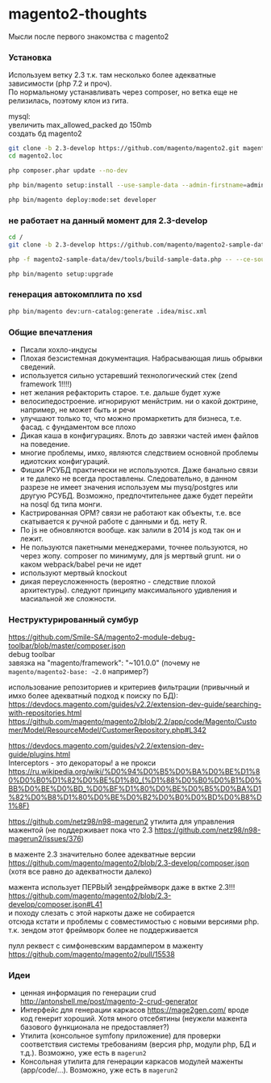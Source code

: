 # magento2-thoughts
Мысли после первого знакомства с magento2

### Установка

Используем ветку 2.3 т.к. там несколько более адекватные зависимости (php 7.2 и проч).  
По нормальному устанавливать через composer, но ветка еще не релизилась, поэтому клон из гита.  

mysql:  
увеличить max_allowed_packed до 150mb  
создать бд magento2  

```bash
git clone -b 2.3-develop https://github.com/magento/magento2.git magento2.loc
cd magento2.loc

php composer.phar update --no-dev

php bin/magento setup:install --use-sample-data --admin-firstname=admin --admin-lastname=admin --admin-email=email@admin.admin --admin-user=admin --admin-password=admin123 --cleanup-database --base-url=http://magento2.loc/ --db-host=localhost --db-name=magento2 --db-user=root --db-password=

php bin/magento deploy:mode:set developer
```

### не работает на данный момент для 2.3-develop
```bash
cd /
git clone -b 2.3-develop https://github.com/magento/magento2-sample-data.git magento2-sample-data

php -f magento2-sample-data/dev/tools/build-sample-data.php -- --ce-source="s:\OpenServer\domains\magento2.loc"

php bin/magento setup:upgrade
```

### генерация автокомплита по xsd
```bash
php bin/magento dev:urn-catalog:generate .idea/misc.xml
```


### Общие впечатления
- Писали хохло-индусы
- Плохая безсистемная документация. Набрасывающая лишь обрывки сведений.
- используется сильно устаревший технологический стек (zend framework 1!!!!)
- нет желания рефакторить старое. т.е. дальше будет хуже
- велосипедостроение. игнорируют менйстрим. ни о какой доктрине, например, не может быть и речи
- улучшают только то, что можно промаркетить для бизнеса, т.е. фасад. с фундаментом все плохо
- Дикая каша в конфигурациях. Влоть до завязки частей имен файлов на поведение.
- многие проблемы, имхо, являются следствием основной проблемы идиотских конфигураций.
- Фишки РСУБД практически не используются. Даже банально связи и те далеко не всегда проставлены. Следовательно, в данном разрезе не имеет значения используем мы mysq/postgres или другую РСУБД. Возможно, предпочтительнее даже будет перейти на nosql бд типа монги.
- Кастрированная ОРМ? связи не работают как объекты, т.е. все скатывается к ручной работе с данными и бд. нету R.
- По js не обновляются вообще. как залили в 2014 js код так он и лежит.
- Не пользуются пакетными менеджерами, точнее пользуются, но через жопу. composer по минимуму, для js мертвый grunt. ни о каком webpack/babel речи не идет
- используют мертвый knockout
- дикая переусложенность (вероятно - следствие плохой архитектуры). следуют принципу максимального удивления и масиальной же сложности.


### Неструктурированный сумбур

https://github.com/Smile-SA/magento2-module-debug-toolbar/blob/master/composer.json  
debug toolbar  
завязка на "magento/framework": "~101.0.0"  (почему не `magento/magento2-base: ~2.0` например?)

использование репозиториев и критериев фильтрации (привычный и имхо более адекватный подход к поиску по БД):  
https://devdocs.magento.com/guides/v2.2/extension-dev-guide/searching-with-repositories.html  
https://github.com/magento/magento2/blob/2.2/app/code/Magento/Customer/Model/ResourceModel/CustomerRepository.php#L342  

https://devdocs.magento.com/guides/v2.2/extension-dev-guide/plugins.html  
Interceptors - это декораторы! а не прокси https://ru.wikipedia.org/wiki/%D0%94%D0%B5%D0%BA%D0%BE%D1%80%D0%B0%D1%82%D0%BE%D1%80_(%D1%88%D0%B0%D0%B1%D0%BB%D0%BE%D0%BD_%D0%BF%D1%80%D0%BE%D0%B5%D0%BA%D1%82%D0%B8%D1%80%D0%BE%D0%B2%D0%B0%D0%BD%D0%B8%D1%8F)  

https://github.com/netz98/n98-magerun2 утилита для управления мажентой (не поддерживает пока что 2.3 https://github.com/netz98/n98-magerun2/issues/376)  

в маженте 2.3 значительно более адекватные версии https://github.com/magento/magento2/blob/2.3-develop/composer.json (хотя все равно до адекватности далеко)  

мажента использует ПЕРВЫЙ зендфреймворк даже в вктке 2.3!!! https://github.com/magento/magento2/blob/2.3-develop/composer.json#L41  
и походу слезать с этой наркоты даже не собирается  
отсюда кстати и проблемы с совместимостью с новыми версиями php. т.к. зендом этот фреймворк более не поддерживается  

пулл реквест с симфоневским вардампером в маженту https://github.com/magento/magento2/pull/15538  


### Идеи
- ценная информация по генерации crud http://antonshell.me/post/magento-2-crud-generator
- Интерфейс для генерации каркасов https://mage2gen.com/ вроде код генерит хороший. Хотя много отсебятины (неужели мажента базового функционала не предоставляет?)
- Утилита (консольное symfony приложение) для проверки соответствия системы требованиям (версия php, модули php, БД и т.д.). Возможно, уже есть в `magerun2`
- Консольная утилита для генерации каркасов модулей маженты (app/code/...). Возможно, уже есть в `magerun2`
